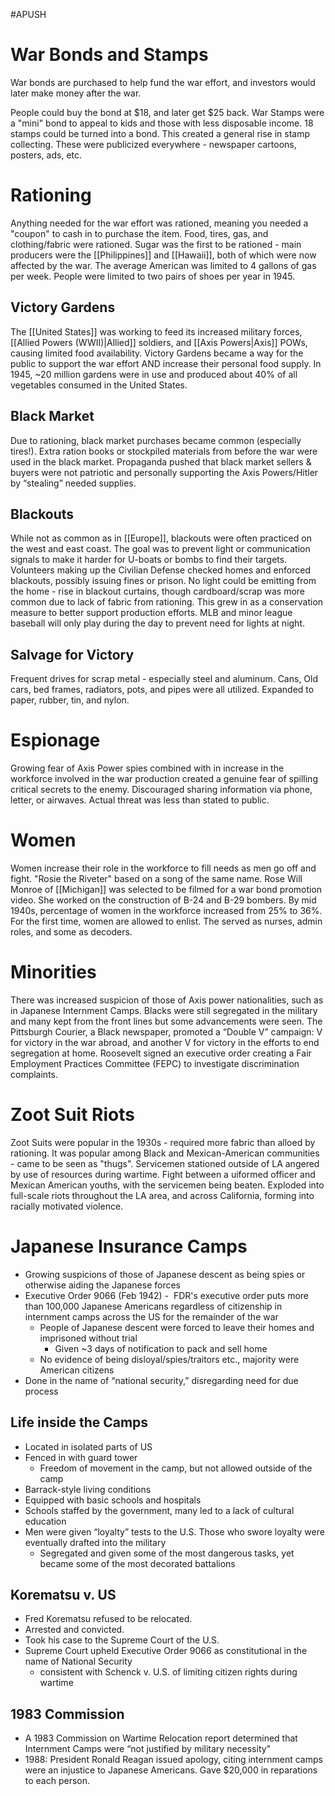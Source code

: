 #APUSH
# War Bonds and Stamps
War bonds are purchased to help fund the war effort, and investors would later make money after the war.

People could buy the bond at $18, and later get $25 back. War Stamps were a "mini" bond to appeal to kids and those with less disposable income. 18 stamps could be turned into a bond. This created a general rise in stamp collecting. These were publicized everywhere - newspaper cartoons, posters, ads, etc.
# Rationing
Anything needed for the war effort was rationed, meaning you needed a "coupon" to cash in to purchase the item. Food, tires, gas, and clothing/fabric were rationed. Sugar was the first to be rationed - main producers were the [[Philippines]] and [[Hawaii]], both of which were now affected by the war. The average American was limited to 4 gallons of gas per week. People were limited to two pairs of shoes per year in 1945.
## Victory Gardens
The [[United States]] was working to feed its increased military forces, [[Allied Powers (WWII)|Allied]] soldiers, and [[Axis Powers|Axis]] POWs, causing limited food availability. Victory Gardens became a way for the public to support the war effort AND increase their personal food supply. In 1945, ~20 million gardens were in use and produced about 40% of all vegetables consumed in the United States.
## Black Market
Due to rationing, black market purchases became common (especially tires!). Extra ration books or stockpiled materials from before the war were used in the black market. Propaganda pushed that black market sellers & buyers were not patriotic and personally supporting the Axis Powers/Hitler by “stealing” needed supplies.
## Blackouts
While not as common as in [[Europe]], blackouts were often practiced on the west and east coast. The goal was to prevent light or communication signals to make it harder for U-boats or bombs to find their targets. Volunteers making up the Civilian Defense checked homes and enforced blackouts, possibly issuing fines or prison. No light could be emitting from the home - rise in blackout curtains, though cardboard/scrap was more common due to lack of fabric from rationing. This grew in as a conservation measure to better support production efforts. MLB and minor league baseball will only play during the day to prevent need for lights at night.
## Salvage for Victory
Frequent drives for scrap metal - especially steel and aluminum. Cans, Old cars, bed frames, radiators, pots, and pipes were all utilized. Expanded to paper, rubber, tin, and nylon.
# Espionage
Growing fear of Axis Power spies combined with in increase in the workforce involved in the war production created a genuine fear of spilling critical secrets to the enemy. Discouraged sharing information via phone, letter, or airwaves. Actual threat was less than stated to public.
# Women
Women increase their role in the workforce to fill needs as men go off and fight. "Rosie the Riveter" based on a song of the same name. Rose Will Monroe of [[Michigan]] was selected to be filmed for a war bond promotion video. She worked on the construction of B-24 and B-29 bombers. By mid 1940s, percentage of women in the workforce increased from 25% to 36%. For the first time, women are allowed to enlist. The served as nurses, admin roles, and some as decoders.
# Minorities
There was increased suspicion of those of Axis power nationalities, such as in Japanese Internment Camps. Blacks were still segregated in the military and many kept from the front lines but some advancements were seen. The Pittsburgh Courier, a Black newspaper, promoted a “Double V” campaign: V for victory in the war abroad, and another V for victory in the efforts to end segregation at home. Roosevelt signed an executive order creating a Fair Employment Practices Committee (FEPC) to investigate discrimination complaints.
# Zoot Suit Riots
Zoot Suits were popular in the 1930s - required more fabric than alloed by rationing. It was popular among Black and Mexican-American communities - came to be seen as "thugs". Servicemen stationed outside of LA angered by use of resources during wartime. Fight between a uiformed officer and Mexican American youths, with the servicemen being beaten. Exploded into full-scale riots throughout the LA area, and across California, forming into racially motivated violence.
# Japanese Insurance Camps
- Growing suspicions of those of Japanese descent as being spies or otherwise aiding the Japanese forces
- Executive Order 9066 (Feb 1942) -  FDR's executive order puts more than 100,000 Japanese Americans regardless of citizenship in internment camps across the US for the remainder of the war 
	- People of Japanese descent were forced to leave their homes and imprisoned without trial 
		- Given ~3 days of notification to pack and sell home
	- No evidence of being disloyal/spies/traitors etc., majority were American citizens
- Done in the name of “national security,” disregarding need for due process
## Life inside the Camps
- Located in isolated parts of US
- Fenced in with guard tower
	- Freedom of movement in the camp, but not allowed outside of the camp
- Barrack-style living conditions
- Equipped with basic schools and hospitals 
- Schools staffed by the government, many led to a lack of cultural education
- Men were given “loyalty” tests to the U.S. Those who swore loyalty were eventually drafted into the military
	- Segregated and given some of the most dangerous tasks, yet became some of the most decorated battalions
## Korematsu v. US
- Fred Korematsu refused to be relocated.
- Arrested and convicted.
- Took his case to the Supreme Court of the U.S.
- Supreme Court upheld Executive Order 9066 as constitutional in the name of National Security
	- consistent with Schenck v. U.S. of limiting citizen rights during wartime
## 1983 Commission
- A 1983 Commission on Wartime Relocation report determined that Internment Camps were “not justified by military necessity”
- 1988: President Ronald Reagan issued apology, citing internment camps were an injustice to Japanese Americans. Gave $20,000 in reparations to each person.